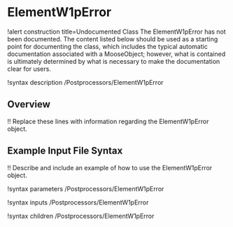 # ElementW1pError

!alert construction title=Undocumented Class
The ElementW1pError has not been documented. The content listed below should be used as a starting point for
documenting the class, which includes the typical automatic documentation associated with a
MooseObject; however, what is contained is ultimately determined by what is necessary to make the
documentation clear for users.

!syntax description /Postprocessors/ElementW1pError

## Overview

!! Replace these lines with information regarding the ElementW1pError object.

## Example Input File Syntax

!! Describe and include an example of how to use the ElementW1pError object.

!syntax parameters /Postprocessors/ElementW1pError

!syntax inputs /Postprocessors/ElementW1pError

!syntax children /Postprocessors/ElementW1pError
